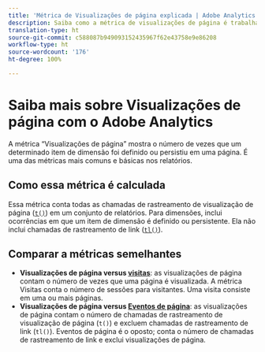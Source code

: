```yaml
---
title: 'Métrica de Visualizações de página explicada | Adobe Analytics '
description: Saiba como a métrica de visualizações de página é trabalhada no Adobe Analytics e também entenda a diferença entre visitas e visualizações de página.
translation-type: ht
source-git-commit: c588087b949093152435967f62e43758e9e86208
workflow-type: ht
source-wordcount: '176'
ht-degree: 100%

---
```



# Saiba mais sobre Visualizações de página com o Adobe Analytics

A métrica “Visualizações de página” mostra o número de vezes que um determinado item de dimensão foi definido ou persistiu em uma página. É uma das métricas mais comuns e básicas nos relatórios.

## Como essa métrica é calculada

Essa métrica conta todas as chamadas de rastreamento de visualização de página ([`t()`](/help/implement/vars/functions/t-method.md)) em um conjunto de relatórios. Para dimensões, inclui ocorrências em que um item de dimensão é definido ou persistente. Ela não inclui chamadas de rastreamento de link ([`tl()`](/help/implement/vars/functions/tl-method.md)).

## Comparar a métricas semelhantes

* **Visualizações de página versus [visitas](visits.md)**: as visualizações de página contam o número de vezes que uma página é visualizada. A métrica Visitas conta o número de sessões para visitantes. Uma visita consiste em uma ou mais páginas.
* **Visualizações de página versus [Eventos de página](page-events.md)**: as visualizações de página contam o número de chamadas de rastreamento de visualização de página (`t()`) e excluem chamadas de rastreamento de link (`tl()`). Eventos de página é o oposto; conta o número de chamadas de rastreamento de link e exclui visualizações de página.